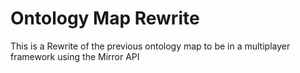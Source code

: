 # Ontology Map Rewrite
This is a Rewrite of the previous ontology map to be in a multiplayer framework using the Mirror API

